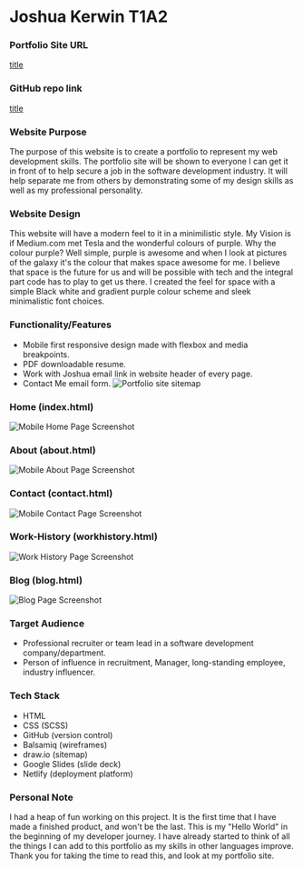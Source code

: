 # Joshua Kerwin T1A2
### Portfolio Site URL
[title](https://focused-gates-e927b0.netlify.app)
### GitHub repo link
[title](https://github.com/JoshuaKerwin/Assignmentportfolio)
### Website Purpose
The purpose of this website is to create a portfolio to represent my web development skills. The portfolio site will be shown to everyone I can get it in front of to help secure a job in the software development industry. It will help separate me from others by demonstrating some of my design skills as well as my professional personality.
### Website Design
This website will have a modern feel to it in a minimilistic style. My Vision is if Medium.com met Tesla and the wonderful colours of purple. Why the colour purple? Well simple, purple is awesome and when I look at pictures of the galaxy it's the colour that makes space awesome for me. I believe that space is the future for us and will be possible with tech and the integral part code has to play to get us there. I created the feel for space with a simple Black white and gradient purple colour scheme and sleek minimalistic font choices.
### Functionality/Features
- Mobile first responsive design made with flexbox and media breakpoints.
- PDF downloadable resume.
- Work with Joshua email link in website header of every page.
- Contact Me email form.
![Portfolio site sitemap](/Assets/T1A2_sitemap.jpg)
### Home (index.html)
![Mobile Home Page Screenshot](/Assets/HomePage.png)
### About (about.html)
![Mobile About Page Screenshot](/Assets/AboutPage.png)
### Contact (contact.html)
![Mobile Contact Page Screenshot](/Assets/ContactPage.png)
### Work-History (workhistory.html)
![Work History Page Screenshot](/Assets/WorkHistoryPage.png)
### Blog (blog.html)
![Blog Page Screenshot](/Assets/BlogPage.png)
### Target Audience
- Professional recruiter or team lead in a software development company/department.
- Person of influence in recruitment, Manager, long-standing employee, industry influencer.
### Tech Stack
- HTML
- CSS (SCSS)
- GitHub (version control)
- Balsamiq (wireframes)
- draw.io (sitemap)
- Google Slides (slide deck)
- Netlify (deployment platform)
### Personal Note
I had a heap of fun working on this project. It is the first time that I have made a finished product, and won't be the last. This is my "Hello World" in the beginning of my developer journey. I have already started to think of all the things I can add to this portfolio as my skills in other languages improve. Thank you for taking the time to read this, and look at my portfolio site.